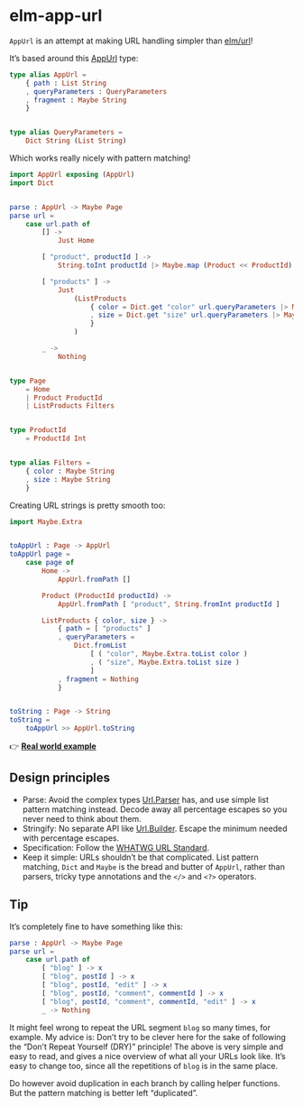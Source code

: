 # elm-app-url

`AppUrl` is an attempt at making URL handling simpler than [elm/url]!

It’s based around this [AppUrl] type:

```elm
type alias AppUrl =
    { path : List String
    , queryParameters : QueryParameters
    , fragment : Maybe String
    }


type alias QueryParameters =
    Dict String (List String)
```

Which works really nicely with pattern matching!

```elm
import AppUrl exposing (AppUrl)
import Dict


parse : AppUrl -> Maybe Page
parse url =
    case url.path of
        [] ->
            Just Home

        [ "product", productId ] ->
            String.toInt productId |> Maybe.map (Product << ProductId)

        [ "products" ] ->
            Just
                (ListProducts
                    { color = Dict.get "color" url.queryParameters |> Maybe.andThen List.head
                    , size = Dict.get "size" url.queryParameters |> Maybe.andThen List.head
                    }
                )

        _ ->
            Nothing


type Page
    = Home
    | Product ProductId
    | ListProducts Filters


type ProductId
    = ProductId Int


type alias Filters =
    { color : Maybe String
    , size : Maybe String
    }
```

Creating URL strings is pretty smooth too:

```elm
import Maybe.Extra


toAppUrl : Page -> AppUrl
toAppUrl page =
    case page of
        Home ->
            AppUrl.fromPath []

        Product (ProductId productId) ->
            AppUrl.fromPath [ "product", String.fromInt productId ]

        ListProducts { color, size } ->
            { path = [ "products" ]
            , queryParameters =
                Dict.fromList
                    [ ( "color", Maybe.Extra.toList color )
                    , ( "size", Maybe.Extra.toList size )
                    ]
            , fragment = Nothing
            }


toString : Page -> String
toString =
    toAppUrl >> AppUrl.toString
```

👉 **[Real world example]**

## Design principles

- Parse: Avoid the complex types [Url.Parser] has, and use simple list pattern matching instead. Decode away all percentage escapes so you never need to think about them.
- Stringify: No separate API like [Url.Builder]. Escape the minimum needed with percentage escapes.
- Specification: Follow the [WHATWG URL Standard].
- Keep it simple: URLs shouldn’t be that complicated. List pattern matching, `Dict` and `Maybe` is the bread and butter of `AppUrl`, rather than parsers, tricky type annotations and the `</>` and `<?>` operators.

## Tip

It’s completely fine to have something like this:

```elm
parse : AppUrl -> Maybe Page
parse url =
    case url.path of
        [ "blog" ] -> x
        [ "blog", postId ] -> x
        [ "blog", postId, "edit" ] -> x
        [ "blog", postId, "comment", commentId ] -> x
        [ "blog", postId, "comment", commentId, "edit" ] -> x
        _ -> Nothing
```

It might feel wrong to repeat the URL segment `blog` so many times, for example. My advice is: Don’t try to be clever here for the sake of following the “Don’t Repeat Yourself (DRY)” principle! The above is very simple and easy to read, and gives a nice overview of what all your URLs look like. It’s easy to change too, since all the repetitions of `blog` is in the same place.

Do however avoid duplication in each branch by calling helper functions. But the pattern matching is better left “duplicated”.

[appurl]: https://package.elm-lang.org/packages/lydell/elm-app-url/1.0.0/AppUrl#AppUrl
[elm/url]: https://package.elm-lang.org/packages/elm/url/latest
[real world example]: https://github.com/lydell/elm-app-url/blob/main/docs/real-world-example.md
[url.builder]: https://package.elm-lang.org/packages/elm/url/latest/Url-Builder
[url.parser]: https://package.elm-lang.org/packages/elm/url/latest/Url-Parser
[whatwg url standard]: https://url.spec.whatwg.org/#urlencoded-parsing

